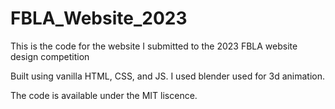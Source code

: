 # FBLA_Website_2023
This is the code for the website I submitted to the 2023 FBLA website design competition

Built using vanilla HTML, CSS, and JS. I used blender used for 3d animation.

The code is available under the MIT liscence.
